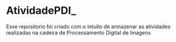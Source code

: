 # AtividadePDI_
Esse repositorio foi criado com o intuito de armazenar as atividades realizadas na cadeira de Processamento Digital de Imagens
